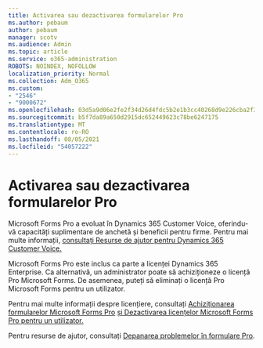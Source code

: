 ```yaml
---
title: Activarea sau dezactivarea formularelor Pro
ms.author: pebaum
author: pebaum
manager: scotv
ms.audience: Admin
ms.topic: article
ms.service: o365-administration
ROBOTS: NOINDEX, NOFOLLOW
localization_priority: Normal
ms.collection: Adm_O365
ms.custom:
- "2546"
- "9000672"
ms.openlocfilehash: 03d5a9d06e2fe2f34d26d4fdc5b2e1b3cc40268d9e226cba2f30aae880d941fe
ms.sourcegitcommit: b5f7da89a650d2915dc652449623c78be6247175
ms.translationtype: MT
ms.contentlocale: ro-RO
ms.lasthandoff: 08/05/2021
ms.locfileid: "54057222"
---
```

# <a name="enable-or-disable-forms-pro"></a>Activarea sau dezactivarea formularelor Pro

Microsoft Forms Pro a evoluat în Dynamics 365 Customer Voice, oferindu-vă capacități suplimentare de anchetă și beneficii pentru firme. Pentru mai multe informații, [consultați Resurse de ajutor pentru Dynamics 365 Customer Voice.](https://go.microsoft.com/fwlink/p/?linkid=2128357)  

Microsoft Forms Pro este inclus ca parte a licenței Dynamics 365 Enterprise. Ca alternativă, un administrator poate să achiziționeze o licență Pro Microsoft Forms. De asemenea, puteți să eliminați o licență Pro Microsoft Forms pentru un utilizator.  

Pentru mai multe informații despre licențiere, consultați [Achiziționarea formularelor Microsoft Forms Pro](https://docs.microsoft.com/forms-pro/purchase#purchase-microsoft-forms-pro-for-users-in-a-dynamics-365-tenant) [și Dezactivarea licențelor Microsoft Forms Pro pentru un utilizator.](https://docs.microsoft.com/forms-pro/purchase#disable-microsoft-forms-pro-for-a-user-1)
  
Pentru resurse de ajutor, consultați [Depanarea problemelor în formulare Pro](https://docs.microsoft.com/forms-pro/troubleshoot).